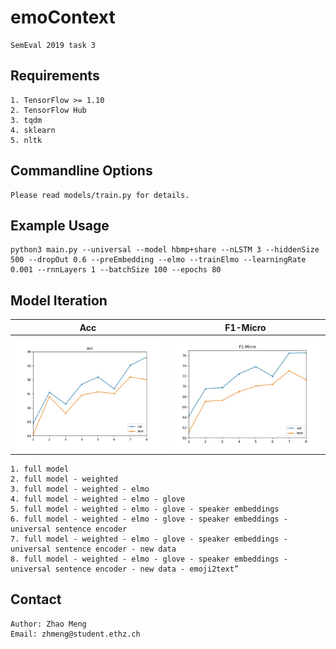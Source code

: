 # emoContext
    SemEval 2019 task 3
## Requirements
    1. TensorFlow >= 1.10
    2. TensorFlow Hub
    3. tqdm
    4. sklearn
    5. nltk
    
## Commandline Options

    Please read models/train.py for details.

## Example Usage
    
    python3 main.py --universal --model hbmp+share --nLSTM 3 --hiddenSize 500 --dropOut 0.6 --preEmbedding --elmo --trainElmo --learningRate 0.001 --rnnLayers 1 --batchSize 100 --epochs 80

## Model Iteration

**Acc**   |  **F1-Micro** 
:-------------------------:|:-------------------------:
![acc](acc.jpg)  |  ![f1](F1-Micro.jpg)


    1. full model
    2. full model - weighted
    3. full model - weighted - elmo
    4. full model - weighted - elmo - glove
    5. full model - weighted - elmo - glove - speaker embeddings
    6. full model - weighted - elmo - glove - speaker embeddings - universal sentence encoder
    7. full model - weighted - elmo - glove - speaker embeddings - universal sentence encoder - new data
    8. full model - weighted - elmo - glove - speaker embeddings - universal sentence encoder - new data - emoji2text”
    
## Contact
    Author: Zhao Meng
    Email: zhmeng@student.ethz.ch
